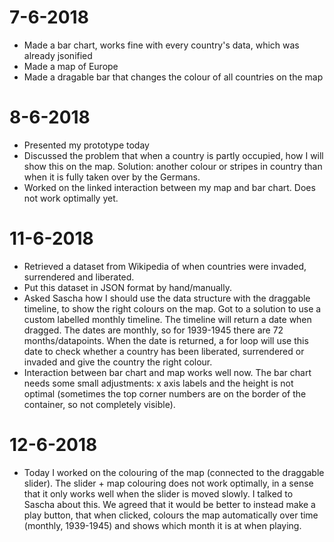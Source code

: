 # 7-6-2018
- Made a bar chart, works fine with every country's data, which was already jsonified
- Made a map of Europe
- Made a dragable bar that changes the colour of all countries on the map

# 8-6-2018
- Presented my prototype today
- Discussed the problem that when a country is partly occupied, how I will show this on the map.
  Solution: another colour or stripes in country than when it is fully taken over by the Germans.
- Worked on the linked interaction between my map and bar chart. Does not work optimally yet.

# 11-6-2018
- Retrieved a dataset from Wikipedia of when countries were invaded, surrendered and liberated.
- Put this dataset in JSON format by hand/manually.
- Asked Sascha how I should use the data structure with the draggable timeline,
to show the right colours on the map. Got to a solution to use a custom labelled monthly timeline.
The timeline will return a date when dragged. The dates are monthly, so for 1939-1945 there are 72 months/datapoints. When the date is returned, a for loop will use this date to check whether a country has been liberated, surrendered or invaded and give the country the right colour.
- Interaction between bar chart and map works well now. The bar chart needs some small adjustments: x axis labels and the height is not optimal (sometimes the top corner numbers are on the border of the container, so not completely visible).

# 12-6-2018
- Today I worked on the colouring of the map (connected to the draggable slider).
The slider + map colouring does not work optimally, in a sense that it only works well when
the slider is moved slowly. I talked to Sascha about this. We agreed that it would be better
to instead make a play button, that when clicked, colours the map automatically over time
(monthly, 1939-1945) and shows which month it is at when playing.

